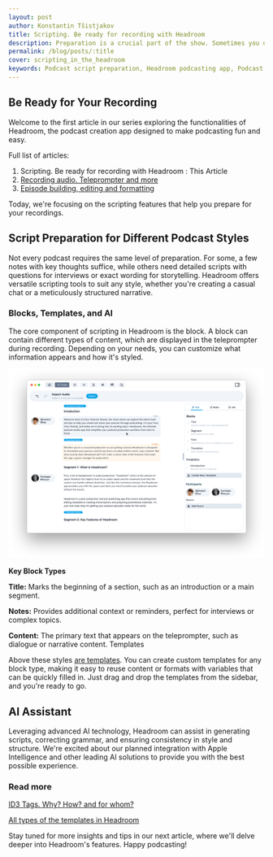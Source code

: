 ```yaml
---
layout: post
author: Konstantin Tšistjakov
title: Scripting. Be ready for recording with Headroom
description: Preparation is a crucial part of the show. Sometimes you only need notes, while other times you may require a full script of what you'll read during the recording, or perhaps a combination of both.
permalink: /blog/posts/:title
cover: scripting_in_the_headroom
keywords: Podcast script preparation, Headroom podcasting app, Podcast scripting tools, Podcast script templates, AI-assisted podcast scripts, How to create podcast scripts, Teleprompter for podcasts, Podcast script blocks, Podcast content planning, Best podcasting tools, Podcast preparation tips, Headroom AI assistant, Podcast script writing, Create podcast episodes, Podcast recording preparation
---
```


## Be Ready for Your Recording

Welcome to the first article in our series exploring the functionalities of Headroom, the podcast creation app designed to make podcasting fun and easy.

Full list of articles:
1. Scripting. Be ready for recording with Headroom : This Article
2. [Recording audio. Teleprompter and more](/blog/posts/recording-audio)
3. [Episode building, editing and formatting](/blog/posts/episode-building)

Today, we're focusing on the scripting features that help you prepare for your recordings.

## Script Preparation for Different Podcast Styles

Not every podcast requires the same level of preparation. For some, a few notes with key thoughts suffice, while others need detailed scripts with questions for interviews or exact wording for storytelling. Headroom offers versatile scripting tools to suit any style, whether you're creating a casual chat or a meticulously structured narrative.

### Blocks, Templates, and AI

The core component of scripting in Headroom is the block. A block can contain different types of content, which are displayed in the teleprompter during recording. Depending on your needs, you can customize what information appears and how it's styled.

![](/images/blog/posts/script_headroom_interface.png)

**Key Block Types**

**Title:** Marks the beginning of a section, such as an introduction or a main segment.

**Notes:** Provides additional context or reminders, perfect for interviews or complex topics.

**Content:** The primary text that appears on the teleprompter, such as dialogue or narrative content.
Templates

Above these styles [are templates](/blog/posts/templates-in-podcasts). You can create custom templates for any block type, making it easy to reuse content or formats with variables that can be quickly filled in. Just drag and drop the templates from the sidebar, and you're ready to go.

## AI Assistant

Leveraging advanced AI technology, Headroom can assist in generating scripts, correcting grammar, and ensuring consistency in style and structure. We're excited about our planned integration with Apple Intelligence and other leading AI solutions to provide you with the best possible experience.

### Read more

[ID3 Tags. Why? How? and for whom?](/blog/posts/id3_tags_in_mp3_file)

[All types of the templates in Headroom](/blog/posts/templates-in-podcasts)

Stay tuned for more insights and tips in our next article, where we'll delve deeper into Headroom's features. Happy podcasting!